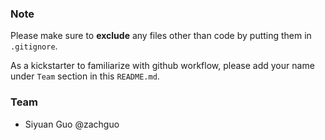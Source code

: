 ### Note

Please make sure to **exclude** any files other than code by putting them in `.gitignore`.

As a kickstarter to familiarize with github workflow, please add your name under `Team` section in this `README.md`.

### Team
* Siyuan Guo @zachguo